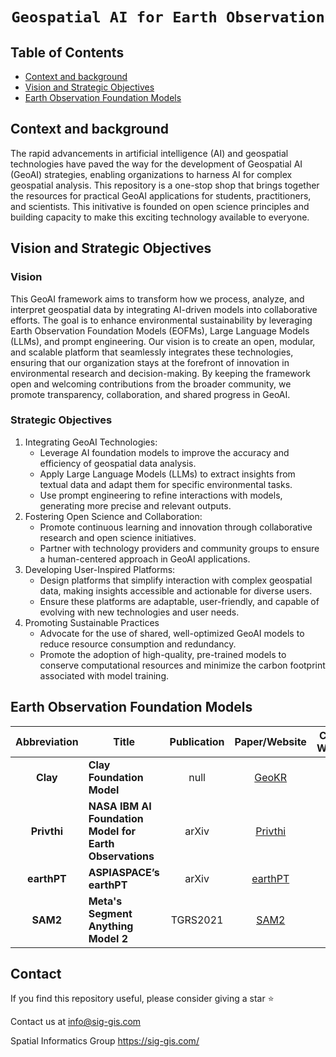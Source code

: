 # <p align=center>`Geospatial AI for Earth Observation`</p>

## Table of Contents
- [Context and background](#context-and-background)
- [Vision and Strategic Objectives](#vision-and-strategic-objectives)
- [Earth Observation Foundation Models](#earth-observation-foundation-models)


## Context and background
The rapid advancements in artificial intelligence (AI) and geospatial technologies have paved the way for the development of Geospatial AI (GeoAI) strategies, enabling organizations to harness AI for complex geospatial analysis. This repository is a one-stop shop that brings together the resources for practical GeoAI applications for students, practitioners, and scientists. This initivative is founded on open science principles and building capacity to make this exciting technology available to everyone.

## Vision and Strategic Objectives

### Vision 
This GeoAI framework aims to transform how we process, analyze, and interpret geospatial data by integrating AI-driven models into collaborative efforts. The goal is to enhance environmental sustainability by leveraging Earth Observation Foundation Models (EOFMs), Large Language Models (LLMs), and prompt engineering. Our vision is to create an open, modular, and scalable platform that seamlessly integrates these technologies, ensuring that our organization stays at the forefront of innovation in environmental research and decision-making. By keeping the framework open and welcoming contributions from the broader community, we promote transparency, collaboration, and shared progress in GeoAI.
### Strategic Objectives
1. Integrating GeoAI Technologies:
   * Leverage AI foundation models to improve the accuracy and efficiency of geospatial data analysis.
   * Apply Large Language Models (LLMs) to extract insights from textual data and adapt them for specific environmental tasks.
   * Use prompt engineering to refine interactions with models, generating more precise and relevant outputs.
2. Fostering Open Science and Collaboration:
   * Promote continuous learning and innovation through collaborative research and open science initiatives.
   * Partner with technology providers and community groups to ensure a human-centered approach in GeoAI applications.
3. Developing User-Inspired Platforms:
   * Design platforms that simplify interaction with complex geospatial data, making insights accessible and actionable for diverse users.
   * Ensure these platforms are adaptable, user-friendly, and capable of evolving with new technologies and user needs.
4. Promoting Sustainable Practices 
   * Advocate for the use of shared, well-optimized GeoAI models to reduce resource consumption and redundancy.
   * Promote the adoption of high-quality, pre-trained models to conserve computational resources and minimize the carbon footprint associated with model training.

## Earth Observation Foundation Models

|Abbreviation|Title|Publication|Paper/Website|Code & Weights|
|:---:|---|:---:|:---:|:---:|
|**Clay**|**Clay Foundation Model**|null|[GeoKR](https://ieeexplore.ieee.org/abstract/document/9559903)|[link](https://github.com/flyakon/Geographical-Knowledge-driven-Representaion-Learning)|
|**Privthi**|**NASA IBM AI Foundation Model for Earth Observations**|arXiv|[Privthi](https://arxiv.org/abs/2310.18660)|[link](https://huggingface.co/ibm-nasa-geospatial)|
|**earthPT**|**ASPIASPACE’s earthPT**|arXiv|[earthPT](https://arxiv.org/abs/2309.07207)|[link](https://github.com/aspiaspace/earthPT)|
|**SAM2**|**Meta's Segment Anything Model 2**|TGRS2021|[SAM2](https://ai.meta.com/research/publications/sam-2-segment-anything-in-images-and-videos/)|[link](https://github.com/facebookresearch/sam2)|

## Contact

If you find this repository useful, please consider giving a star :star:

Contact us at info@sig-gis.com

Spatial Informatics Group
https://sig-gis.com/